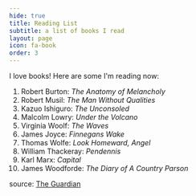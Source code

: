 ```yaml
---
hide: true
title: Reading List
subtitle: a list of books I read
layout: page
icon: fa-book
order: 3
---
```


I love books! Here are some I'm reading now:

1. Robert Burton: *The Anatomy of Melancholy*
2. Robert Musil: *The Man Without Qualities*
3. Kazuo Ishiguro: *The Unconsoled*
4. Malcolm Lowry: *Under the Volcano*
5. Virginia Woolf: *The Waves*
6. James Joyce: *Finnegans Wake*
7. Thomas Wolfe: *Look Homeward, Angel*
8. William Thackeray: *Pendennis*
9. Karl Marx: *Capital*
10. James Woodforde: *The Diary of A Country Parson*

source: [The Guardian](https://www.theguardian.com/books/booksblog/2011/jan/04/best-boring-books)
